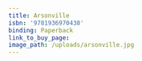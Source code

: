 ```yaml
---
title: Arsonville
isbn: '9781936970438'
binding: Paperback
link_to_buy_page:
image_path: /uploads/arsonville.jpg
---
```



